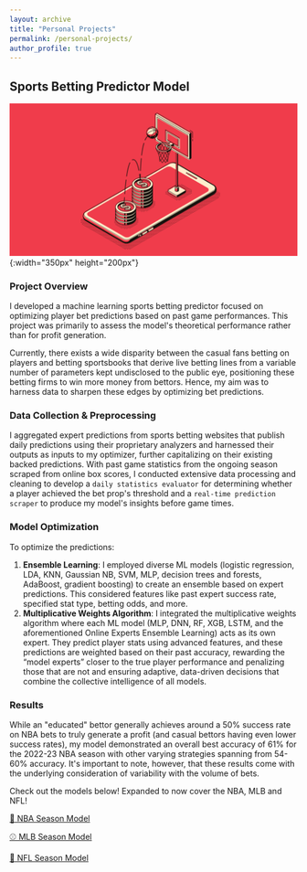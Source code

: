 ```yaml
---
layout: archive
title: "Personal Projects"
permalink: /personal-projects/
author_profile: true
---
```


## Sports Betting Predictor Model

![Model logo](/images/nba-model-pic.PNG){:width="350px" height="200px"} 

### Project Overview
I developed a machine learning sports betting predictor focused on optimizing player bet predictions based on past game performances. This project was primarily to assess the model's theoretical performance rather than for profit generation.

Currently, there exists a wide disparity between the casual fans betting on players and betting sportsbooks that derive live betting lines from a variable number of parameters kept undisclosed to the public eye, positioning these betting firms to win more money from bettors. Hence, my aim was to harness data to sharpen these edges by optimizing bet predictions. 

### Data Collection & Preprocessing
I aggregated expert predictions from sports betting websites that publish daily predictions using their proprietary analyzers and harnessed their outputs as inputs to my optimizer, further capitalizing on their existing backed predictions. With past game statistics from the ongoing season scraped from online box scores, I conducted extensive data processing and cleaning to develop a `daily statistics evaluator` for determining whether a player achieved the bet prop's threshold and a `real-time prediction scraper` to produce my model's insights before game times.

### Model Optimization
To optimize the predictions:

1. **Ensemble Learning**: I employed diverse ML models (logistic regression, LDA, KNN, Gaussian NB, SVM, MLP, decision trees and forests, AdaBoost, gradient boosting) to create an ensemble based on expert predictions. This considered features like past expert success rate, specified stat type, betting odds, and more.
2. **Multiplicative Weights Algorithm**: I integrated the multiplicative weights algorithm where each ML model (MLP, DNN, RF, XGB, LSTM, and the aforementioned Online Experts Ensemble Learning) acts as its own expert. They predict player stats using advanced features, and these predictions are weighted based on their past accuracy, rewarding the “model experts” closer to the true player performance and penalizing those that are not and ensuring adaptive, data-driven decisions that combine the collective intelligence of all models.

### Results
While an "educated" bettor generally achieves around a 50% success rate on NBA bets to truly generate a profit (and casual bettors having even lower success rates), my model demonstrated an overall best accuracy of 61% for the 2022-23 NBA season with other varying strategies spanning from 54-60% accuracy. It's important to note, however, that these results come with the underlying consideration of variability with the volume of bets.

Check out the models below! Expanded to now cover the NBA, MLB and NFL!

[🏀 NBA Season Model](https://github.com/arnavsinghvi11/NBA_Betting_Model)

[⚾ MLB Season Model](https://github.com/arnavsinghvi11/MLB_Betting_Model)

[🏈 NFL Season Model](https://github.com/arnavsinghvi11/NFL_Betting_Model)